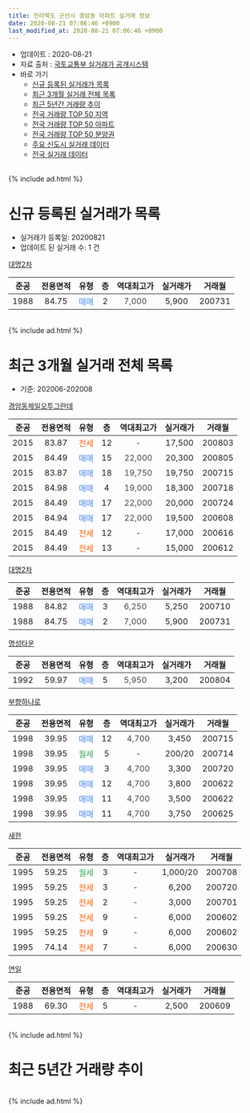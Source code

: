 ```yaml
---
title: 전라북도 군산시 경암동 아파트 실거래 정보
date: 2020-08-21 07:06:46 +0900
last_modified_at: 2020-08-21 07:06:46 +0900
---
```


* 업데이트 : 2020-08-21
* 자료 출처 : [국토교통부 실거래가 공개시스템](http://rt.molit.go.kr)
* 바로 가기
    * [신규 등록된 실거래가 목록](#신규-등록된-실거래가-목록)
    * [최근 3개월 실거래 전체 목록](#최근-3개월-실거래-전체-목록)
    * [최근 5년간 거래량 추이](#최근-5년간-거래량-추이)
    * [전국 거래량 TOP 50 지역](https://inasie.github.io/apt-trade-info/최근-3개월-전국에서-가장-거래가-많이-발생한-지역)
    * [전국 거래량 TOP 50 아파트](https://inasie.github.io/apt-trade-info/최근-3개월-전국에서-가장-거래가-많이-발생한-아파트)
    * [전국 거래량 TOP 50 분양권](https://inasie.github.io/apt-trade-info/최근-3개월-전국에서-가장-거래가-많이-발생한-분양권)
    * [주요 신도시 실거래 데이터](https://inasie.github.io/apt-trade-info/주요-신도시)
    * [전국 실거래 데이터](https://inasie.github.io/apt-trade-info/전국)
<br>
{% include ad.html %}
<br>

# 신규 등록된 실거래가 목록
* 실거래가 등록일: 20200821
* 업데이트 된 실거래 수: 1 건


[대명2차](https://search.naver.com/search.naver?query=%EC%A0%84%EB%9D%BC%EB%B6%81%EB%8F%84+%EA%B5%B0%EC%82%B0%EC%8B%9C+%EA%B2%BD%EC%95%94%EB%8F%99+%EB%8C%80%EB%AA%852%EC%B0%A8)

|준공|전용면적|유형|층|역대최고가|실거래가|거래월|
|:---:|:---:|:---:|:---:|:---:|:---:|:---:|
|1988|84.75|<span style="color:#4285f3">매매</span>|2|<span style="color:#444444">7,000</span>|5,900|200731|


<br>
{% include ad.html %}
<br>

# 최근 3개월 실거래 전체 목록
* 기준: 202006-202008


[경암동제일오투그란데](https://search.naver.com/search.naver?query=%EC%A0%84%EB%9D%BC%EB%B6%81%EB%8F%84+%EA%B5%B0%EC%82%B0%EC%8B%9C+%EA%B2%BD%EC%95%94%EB%8F%99+%EA%B2%BD%EC%95%94%EB%8F%99%EC%A0%9C%EC%9D%BC%EC%98%A4%ED%88%AC%EA%B7%B8%EB%9E%80%EB%8D%B0)

|준공|전용면적|유형|층|역대최고가|실거래가|거래월|
|:---:|:---:|:---:|:---:|:---:|:---:|:---:|
|2015|83.87|<span style="color:#ff5a00">전세</span>|12|<span style="color:#444444">-</span>|17,500|200803|
|2015|84.49|<span style="color:#4285f3">매매</span>|15|<span style="color:#444444">22,000</span>|20,300|200805|
|2015|83.87|<span style="color:#4285f3">매매</span>|18|<span style="color:#444444">19,750</span>|19,750|200715|
|2015|84.98|<span style="color:#4285f3">매매</span>|4|<span style="color:#444444">19,000</span>|18,300|200718|
|2015|84.49|<span style="color:#4285f3">매매</span>|17|<span style="color:#444444">22,000</span>|20,000|200724|
|2015|84.94|<span style="color:#4285f3">매매</span>|17|<span style="color:#444444">22,000</span>|19,500|200608|
|2015|84.49|<span style="color:#ff5a00">전세</span>|12|<span style="color:#444444">-</span>|17,000|200616|
|2015|84.49|<span style="color:#ff5a00">전세</span>|13|<span style="color:#444444">-</span>|15,000|200612|

[대명2차](https://search.naver.com/search.naver?query=%EC%A0%84%EB%9D%BC%EB%B6%81%EB%8F%84+%EA%B5%B0%EC%82%B0%EC%8B%9C+%EA%B2%BD%EC%95%94%EB%8F%99+%EB%8C%80%EB%AA%852%EC%B0%A8)

|준공|전용면적|유형|층|역대최고가|실거래가|거래월|
|:---:|:---:|:---:|:---:|:---:|:---:|:---:|
|1988|84.82|<span style="color:#4285f3">매매</span>|3|<span style="color:#444444">6,250</span>|5,250|200710|
|1988|84.75|<span style="color:#4285f3">매매</span>|2|<span style="color:#444444">7,000</span>|5,900|200731|

[명성타운](https://search.naver.com/search.naver?query=%EC%A0%84%EB%9D%BC%EB%B6%81%EB%8F%84+%EA%B5%B0%EC%82%B0%EC%8B%9C+%EA%B2%BD%EC%95%94%EB%8F%99+%EB%AA%85%EC%84%B1%ED%83%80%EC%9A%B4)

|준공|전용면적|유형|층|역대최고가|실거래가|거래월|
|:---:|:---:|:---:|:---:|:---:|:---:|:---:|
|1992|59.97|<span style="color:#4285f3">매매</span>|5|<span style="color:#444444">5,950</span>|3,200|200804|

[부향하나로](https://search.naver.com/search.naver?query=%EC%A0%84%EB%9D%BC%EB%B6%81%EB%8F%84+%EA%B5%B0%EC%82%B0%EC%8B%9C+%EA%B2%BD%EC%95%94%EB%8F%99+%EB%B6%80%ED%96%A5%ED%95%98%EB%82%98%EB%A1%9C)

|준공|전용면적|유형|층|역대최고가|실거래가|거래월|
|:---:|:---:|:---:|:---:|:---:|:---:|:---:|
|1998|39.95|<span style="color:#4285f3">매매</span>|12|<span style="color:#444444">4,700</span>|3,450|200715|
|1998|39.95|<span style="color:#34a853">월세</span>|5|<span style="color:#444444">-</span>|200/20|200714|
|1998|39.95|<span style="color:#4285f3">매매</span>|3|<span style="color:#444444">4,700</span>|3,300|200720|
|1998|39.95|<span style="color:#4285f3">매매</span>|12|<span style="color:#444444">4,700</span>|3,800|200622|
|1998|39.95|<span style="color:#4285f3">매매</span>|11|<span style="color:#444444">4,700</span>|3,500|200622|
|1998|39.95|<span style="color:#4285f3">매매</span>|11|<span style="color:#444444">4,700</span>|3,750|200625|

[새한](https://search.naver.com/search.naver?query=%EC%A0%84%EB%9D%BC%EB%B6%81%EB%8F%84+%EA%B5%B0%EC%82%B0%EC%8B%9C+%EA%B2%BD%EC%95%94%EB%8F%99+%EC%83%88%ED%95%9C)

|준공|전용면적|유형|층|역대최고가|실거래가|거래월|
|:---:|:---:|:---:|:---:|:---:|:---:|:---:|
|1995|59.25|<span style="color:#34a853">월세</span>|3|<span style="color:#444444">-</span>|1,000/20|200708|
|1995|59.25|<span style="color:#ff5a00">전세</span>|3|<span style="color:#444444">-</span>|6,200|200720|
|1995|59.25|<span style="color:#ff5a00">전세</span>|2|<span style="color:#444444">-</span>|3,000|200701|
|1995|59.25|<span style="color:#ff5a00">전세</span>|9|<span style="color:#444444">-</span>|6,000|200602|
|1995|59.25|<span style="color:#ff5a00">전세</span>|9|<span style="color:#444444">-</span>|6,000|200602|
|1995|74.14|<span style="color:#ff5a00">전세</span>|7|<span style="color:#444444">-</span>|6,000|200630|

[연일](https://search.naver.com/search.naver?query=%EC%A0%84%EB%9D%BC%EB%B6%81%EB%8F%84+%EA%B5%B0%EC%82%B0%EC%8B%9C+%EA%B2%BD%EC%95%94%EB%8F%99+%EC%97%B0%EC%9D%BC)

|준공|전용면적|유형|층|역대최고가|실거래가|거래월|
|:---:|:---:|:---:|:---:|:---:|:---:|:---:|
|1988|69.30|<span style="color:#ff5a00">전세</span>|5|<span style="color:#444444">-</span>|2,500|200609|


<br>
{% include ad.html %}
<br>

# 최근 5년간 거래량 추이


<div style="width:100%;">
    <canvas id="deal_progress" height="200"></canvas>
</div>

<script>
new Chart(document.getElementById("deal_progress"), {
    type: 'line',
    data: {
        labels: ['201508','201509','201510','201511','201512','201601','201602','201603','201604','201605','201606','201607','201608','201609','201610','201611','201612','201701','201702','201703','201704','201705','201706','201707','201708','201709','201710','201711','201712','201801','201802','201803','201804','201805','201806','201807','201808','201809','201810','201811','201812','201901','201902','201903','201904','201905','201906','201907','201908','201909','201910','201911','201912','202001','202002','202003','202004','202005','202006','202007','202008'],
        datasets: [{
            label: '매매',
            pointRadius: 1,
            data: [1, 5, 3, 2, 3, 2, 1, 9, 6, 6, 1, 6, 2, 4, 2, 4, 9, 3, 1, 1, 1, 3, 6, 0, 5, 2, 7, 7, 5, 2, 2, 3, 3, 8, 2, 0, 6, 4, 6, 3, 4, 1, 2, 5, 5, 21, 2, 5, 5, 4, 5, 2, 6, 5, 2, 8, 8, 4, 4, 7, 2],
            borderColor: "rgba(255, 201, 14, 1)",
            backgroundColor: "rgba(255, 201, 14, 0.5)",
            fill: false,
            lineTension: 0
        },{
            label: '전월세',
            pointRadius: 1,
            data: [1, 1, 2, 10, 6, 5, 11, 11, 5, 8, 5, 1, 1, 2, 9, 2, 1, 2, 4, 1, 2, 2, 5, 2, 5, 9, 3, 1, 2, 7, 6, 5, 4, 5, 3, 2, 1, 1, 3, 1, 2, 5, 2, 7, 4, 6, 3, 1, 4, 0, 4, 0, 2, 4, 7, 4, 6, 6, 6, 4, 1],
            borderColor: "rgba(0, 141, 185, 1)",
            backgroundColor: "rgba(0, 141, 185, 0.5)",
            fill: false,
            lineTension: 0
        }
        ]
    },
    options: {
        responsive: true,
        title: {
            display: false
        },
        tooltips: {
            mode: 'index',
            intersect: false
        },
        hover: {
            mode: 'nearest',
            intersect: true
        },
        scales: {
            xAxes: [{
                display: true,
                scaleLabel: {
                    display: true,
                    labelString: '년/월'
                }
            }],
            yAxes: [{
                display: true,
                ticks: {
                    suggestedMin: 0,
                },
                scaleLabel: {
                    display: true,
                    labelString: '실거래 수'
                }
            }]
        }
    }
});

</script>


<br>
{% include ad.html %}
<br>


